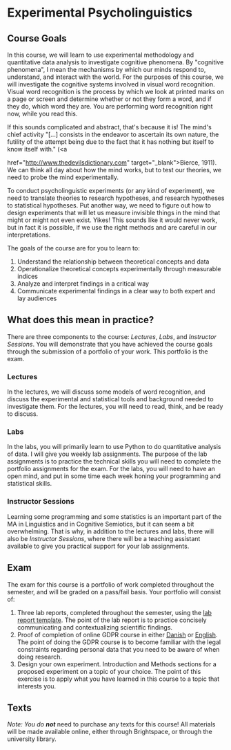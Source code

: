 # Experimental Psycholinguistics

## Course Goals
In this course, we will learn to use experimental methodology and quantitative data analysis to investigate cognitive phenomena. By "cognitive phenomena", I mean the mechanisms by which our minds respond to, understand, and interact with the world. For the purposes of this course, we will investigate the cognitive systems involved in visual word recognition. Visual word recognition is the process by which we look at printed marks on a page or screen and determine whether or not they form a word, and if they do, which word they are. You are performing word recognition right now, while you read this.

If this sounds complicated and abstract, that's because it is! The mind's chief activity "\[...\] consists in the endeavor to ascertain its own nature, the futility of the attempt being due to the fact that it has nothing but itself to know itself with." (<a

href="http://www.thedevilsdictionary.com" target="_blank">Bierce, 1911</a>). We can think all day about how the mind works, but to test our theories, we need to probe the mind experimentally.

To conduct psycholinguistic experiments (or any kind of experiment), we need to translate theories to research hypotheses, and research hypotheses to statistical hypotheses. Put another way, we need to figure out how to design experiments that will let us measure invisible things in the mind that might or might not even exist. Yikes! This sounds like it would never work, but in fact it is possible, if we use the right methods and are careful in our interpretations.

The goals of the course are for you to learn to:

1. Understand the relationship between theoretical concepts and data
2. Operationalize theoretical concepts experimentally through measurable indices
3. Analyze and interpret findings in a critical way
4. Communicate experimental findings in a clear way to both expert and lay audiences

## What does this mean in practice?
There are three components to the course: _Lectures_, _Labs_, and  _Instructor Sessions_. You will demonstrate that you have achieved the course goals through the submission of a portfolio of your work. This portfolio is the exam.

### Lectures
In the lectures, we will discuss some models of word recognition, and discuss the experimental and statistical tools and background needed to investigate them. For the lectures, you will need to read, think, and be ready to discuss. 

### Labs
In the labs, you will primarily learn to use Python to do quantitative analysis of data. I will give you weekly lab assignments. The purpose of the lab assignments is to practice the technical skills you will need to complete the portfolio assignments for the exam. For the labs, you will need to have an open mind, and put in some time each week honing your programming and statistical skills.

### Instructor Sessions
Learning some programming and some statistics is an important part of the MA in Linguistics and in Cognitive Semiotics, but it can seem a bit overwhelming. That is why, in addition to the lectures and labs, there will also be _Instructor Sessions_, where there will be a teaching assistant available to give you practical support for your lab assignments. 

## Exam
The exam for this course is a portfolio of work completed throughout the semester, and will be graded on a pass/fail basis. Your portfolio will consist of:

1. Three lab reports, completed throughout  the semester, using the [lab report template](https://github.com/ethanweed/ExPsyLing/raw/master/2021/Resources/Experimental%20Report%20Template.doc). The point of the lab report is to practice concisely communicating and contextualizing scientific findings.
2. Proof of completion of online GDPR course in either <a href="https://brightspace.au.dk/d2l/le/discovery/view/course/27011" target="_blank">Danish</a> or <a href="https://brightspace.au.dk/d2l/le/discovery/view/course/30198" target="_blank">English</a>. The point of doing the GDPR course is to become familiar with the legal constraints regarding personal data that you need to be aware of when doing research.
3. Design your own experiment. Introduction and Methods sections for a proposed experiment on a topic of your choice. The point of this exercise is to apply what you have learned in this course to a topic that interests you.



## Texts

 _Note: You do **not**_ need to purchase any texts for this course! All materials will be made available online, either through Brightspace, or through the university library.









